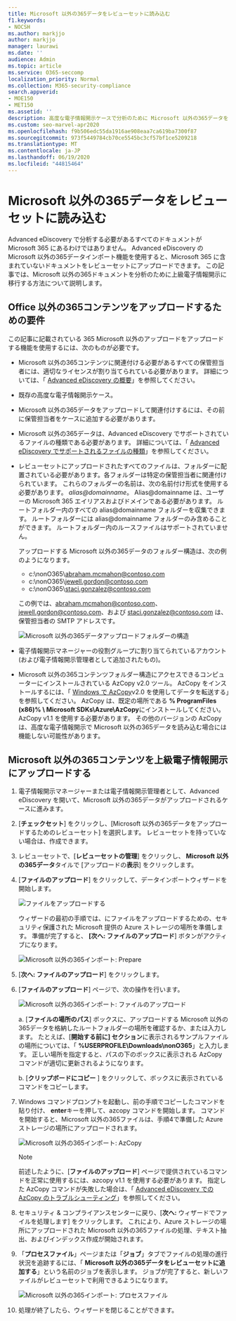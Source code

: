 ```yaml
---
title: Microsoft 以外の365データをレビューセットに読み込む
f1.keywords:
- NOCSH
ms.author: markjjo
author: markjjo
manager: laurawi
ms.date: ''
audience: Admin
ms.topic: article
ms.service: O365-seccomp
localization_priority: Normal
ms.collection: M365-security-compliance
search.appverid:
- MOE150
- MET150
ms.assetid: ''
description: 高度な電子情報開示ケースで分析のために Microsoft 以外の365データをレビューセットにインポートする方法について説明します。
ms.custom: seo-marvel-apr2020
ms.openlocfilehash: f9b506edc55da1916ae908eaa7ca619ba7300f87
ms.sourcegitcommit: 973f5449784cb70ce5545bc3cf57bf1ce5209218
ms.translationtype: MT
ms.contentlocale: ja-JP
ms.lasthandoff: 06/19/2020
ms.locfileid: "44815464"
---
```

# <a name="load-non-microsoft-365-data-into-a-review-set"></a>Microsoft 以外の365データをレビューセットに読み込む

Advanced eDiscovery で分析する必要があるすべてのドキュメントが Microsoft 365 にあるわけではありません。 Advanced eDiscovery の Microsoft 以外の365データインポート機能を使用すると、Microsoft 365 に含まれていないドキュメントをレビューセットにアップロードできます。 この記事では、Microsoft 以外の365ドキュメントを分析のために上級電子情報開示に移行する方法について説明します。

## <a name="requirements-to-upload-non-office-365-content"></a>Office 以外の365コンテンツをアップロードするための要件

この記事に記載されている 365 Microsoft 以外のアップロードをアップロードする機能を使用するには、次のものが必要です。

- Microsoft 以外の365コンテンツに関連付ける必要があるすべての保管担当者には、適切なライセンスが割り当てられている必要があります。 詳細については、「 [Advanced eDiscovery の概要](get-started-with-advanced-ediscovery.md#step-1-verify-and-assign-appropriate-licenses)」を参照してください。

- 既存の高度な電子情報開示ケース。

- Microsoft 以外の365データをアップロードして関連付けするには、その前に保管担当者をケースに追加する必要があります。

- Microsoft 以外の365データは、Advanced eDiscovery でサポートされているファイルの種類である必要があります。 詳細については、「 [Advanced eDiscovery でサポートされるファイルの種類](supported-filetypes-ediscovery20.md)」を参照してください。

- レビューセットにアップロードされたすべてのファイルは、フォルダーに配置されている必要があります。各フォルダーは特定の保管担当者に関連付けられています。 これらのフォルダーの名前は、次の名前付け形式を使用する必要があります。 *alias@domainname*。 Alias@domainname は、ユーザーの Microsoft 365 エイリアスおよびドメインである必要があります。 ルートフォルダー内のすべての alias@domainname フォルダーを収集できます。 ルートフォルダーには alias@domainname フォルダーのみ含めることができます。 ルートフォルダー内のルースファイルはサポートされていません。

   アップロードする Microsoft 以外の365データのフォルダー構造は、次の例のようになります。

   - c:\nonO365\abraham.mcmahon@contoso.com
   - c:\nonO365\jewell.gordon@contoso.com
   - c:\nonO365\staci.gonzalez@contoso.com

   この例では、abraham.mcmahon@contoso.com、jewell.gordon@contoso.com、および staci.gonzalez@contoso.com は、保管担当者の SMTP アドレスです。

   ![Microsoft 以外の365データアップロードフォルダーの構造](../media/3f2dde84-294e-48ea-b44b-7437bd25284c.png)

- 電子情報開示マネージャーの役割グループに割り当てられているアカウント (および電子情報開示管理者として追加されたもの)。

- Microsoft 以外の365コンテンツフォルダー構造にアクセスできるコンピューターにインストールされている AzCopy v2.0 ツール。 AzCopy をインストールするには、「 [Windows で AzCopy](https://docs.microsoft.com/previous-versions/azure/storage/storage-use-azcopy)v2.0 を使用してデータを転送する」を参照してください。 AzCopy は、既定の場所である **% ProgramFiles (x86)% \ Microsoft SDKs\Azure\AzCopy**にインストールしてください。 AzCopy v1.1 を使用する必要があります。 その他のバージョンの AzCopy は、高度な電子情報開示で Microsoft 以外の365データを読み込む場合には機能しない可能性があります。


## <a name="upload-non-microsoft-365-content-into-advanced-ediscovery"></a>Microsoft 以外の365コンテンツを上級電子情報開示にアップロードする

1. 電子情報開示マネージャーまたは電子情報開示管理者として、Advanced eDiscovery を開いて、Microsoft 以外の365データがアップロードされるケースに進みます。  

2. [**チェックセット**] をクリックし、[Microsoft 以外の365データをアップロードするためのレビューセット] を選択します。  レビューセットを持っていない場合は、作成できます。 
 
3. レビューセットで、[**レビューセットの管理**] をクリックし、 **Microsoft 以外の365データ**タイルで [アップロードの**表示**] をクリックします。

4. [**ファイルのアップロード**] をクリックして、データインポートウィザードを開始します。

   ![ファイルをアップロードする](../media/574f4059-4146-4058-9df3-ec97cf28d7c7.png)

   ウィザードの最初の手順では、にファイルをアップロードするための、セキュリティ保護された Microsoft 提供の Azure ストレージの場所を準備します。  準備が完了すると、 **[次へ: ファイルのアップロード**] ボタンがアクティブになります。

   ![Microsoft 以外の365インポート: Prepare](../media/0670a347-a578-454a-9b3d-e70ef47aec57.png)
 
5. [**次へ: ファイルのアップロード**] をクリックします。

6. [**ファイルのアップロード**] ページで、次の操作を行います。

   ![Microsoft 以外の365インポート: ファイルのアップロード](../media/3ea53b5d-7f9b-4dfc-ba63-90a38c14d41a.png)

   a. [**ファイルの場所のパス**] ボックスに、アップロードする Microsoft 以外の365データを格納したルートフォルダーの場所を確認するか、または入力します。 たとえば、[**開始する前に] セクション**に表示されるサンプルファイルの場所については、「 **%USERPROFILE\Downloads\nonO365**」と入力します。 正しい場所を指定すると、パスの下のボックスに表示される AzCopy コマンドが適切に更新されるようになります。

   b. [**クリップボードにコピー** ] をクリックして、ボックスに表示されているコマンドをコピーします。

7. Windows コマンドプロンプトを起動し、前の手順でコピーしたコマンドを貼り付け、 **enter**キーを押して、azcopy コマンドを開始します。  コマンドを開始すると、Microsoft 以外の365ファイルは、手順4で準備した Azure ストレージの場所にアップロードされます。

   ![Microsoft 以外の365インポート: AzCopy](../media/504e2dbe-f36f-4f36-9b08-04aea85d8250.png)

   > [!NOTE]
   > 前述したように、[**ファイルのアップロード**] ページで提供されているコマンドを正常に使用するには、azcopy v1.1 を使用する必要があります。 指定した AzCopy コマンドが失敗した場合は、「 [Advanced eDiscovery での AzCopy のトラブルシューティング](troubleshooting-azcopy.md)」を参照してください。

8. セキュリティ & コンプライアンスセンターに戻り、[**次へ:** ウィザードでファイルを処理します] をクリックします。  これにより、Azure ストレージの場所にアップロードされた Microsoft 以外の365ファイルの処理、テキスト抽出、およびインデックス作成が開始されます。  

9. 「**プロセスファイル**」ページまたは「**ジョブ**」タブでファイルの処理の進行状況を追跡するには、「 **Microsoft 以外の365データをレビューセットに追加する**」という名前のジョブを表示します。  ジョブが完了すると、新しいファイルがレビューセットで利用できるようになります。

   ![Microsoft 以外の365インポート: プロセスファイル](../media/218b1545-416a-4a9f-9b25-3b70e8508f67.png)

10. 処理が終了したら、ウィザードを閉じることができます。

